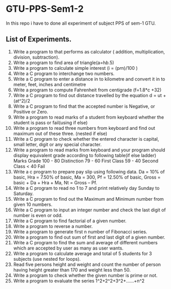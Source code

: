# GTU-PPS-Sem1-2
In this repo i have to done all experiment of subject PPS of sem-1 GTU.

## List of Experiments.

1. Write a program to that performs as calculator ( addition, multiplication, division,
subtraction).
2. Write a program to find area of triangle(a=h*b*.5)
3. Write a program to calculate simple interest (i = (p*r*n)/100 )
4. Write a C program to interchange two numbers.
5. Write a C program to enter a distance in to kilometre and convert it in to meter, feet, inches and centimetre 
6. Write a program to compute Fahrenheit from centigrade (f=1.8*c +32)
7. Write a C program to find out distance travelled by the equation d = ut + (at^2)/2
8. Write a C program to find that the accepted number is Negative, or Positive or Zero.
9. Write a program to read marks of a student from keyboard whether the student is pass or fail(using if else)
10. Write a program to read three numbers from keyboard and find out maximum out of these three. (nested if else)
11. Write a C program to check whether the entered character is capital, small letter, digit or any special character.
12. Write a program to read marks from keyboard and your program should display equivalent grade according to following table(if else ladder)
  Marks Grade
  100 - 80 Distinction
  79 - 60 First Class
  59 - 40 Second Class
  < 40 Fail
13. Write a c program to prepare pay slip using following data.
Da = 10% of basic, Hra = 7.50% of basic, Ma = 300,
Pf = 12.50% of basic, Gross = basic + Da + Hra + Ma, Nt = Gross – Pf.
14. Write a C program to read no 1 to 7 and print relatively day Sunday to Saturday.
15. Write a C program to find out the Maximum and Minimum number from given 10 numbers.
16. Write a C program to input an integer number and check the last digit of number is even or odd.
17. Write a C program to find factorial of a given number.
18. Write a program to reverse a number.
19. Write a program to generate first n number of Fibonacci series.
20. Write a program to find out sum of first and last digit of a given number.
21. Write a C program to find the sum and average of different numbers which are accepted by user as many as user wants.
22. Write a program to calculate average and total of 5 students for 3 subjects (use nested for loops).
23. Read five persons height and weight and count the number of person having height greater than 170 and weight less than 50.
24. Write a program to check whether the given number is prime or not.
25. Write a program to evaluate the series 1^2+2^2+3^2+……+n^2
